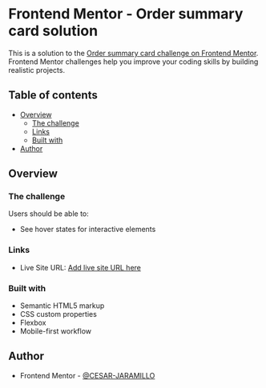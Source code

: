 # Frontend Mentor - Order summary card solution

This is a solution to the [Order summary card challenge on Frontend Mentor](https://www.frontendmentor.io/challenges/order-summary-component-QlPmajDUj). Frontend Mentor challenges help you improve your coding skills by building realistic projects. 

## Table of contents

- [Overview](#overview)
  - [The challenge](#the-challenge)
  - [Links](#links)
  - [Built with](#built-with)
- [Author](#author)


## Overview

### The challenge

Users should be able to:

- See hover states for interactive elements

### Links

- Live Site URL: [Add live site URL here](https://cesar-jaramillo.github.io/Order-Summary-Component/)

### Built with

- Semantic HTML5 markup
- CSS custom properties
- Flexbox
- Mobile-first workflow

## Author

- Frontend Mentor - [@CESAR-JARAMILLO](https://www.frontendmentor.io/profile/CESAR-JARAMILLO)